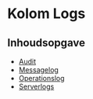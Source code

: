 # Kolom Logs

## Inhoudsopgave

* [Audit](/docs/probleemoplossing/portalen_en_moduleschermen/servicecentrum/kolom_logs/audit.md)
* [Messagelog](/docs/probleemoplossing/portalen_en_moduleschermen/servicecentrum/kolom_logs/messagelog.md)
* [Operationslog](/docs/probleemoplossing/portalen_en_moduleschermen/servicecentrum/kolom_logs/operationlog.md)
* [Serverlogs](/docs/probleemoplossing/portalen_en_moduleschermen/servicecentrum/kolom_logs/serverlogs.md)
